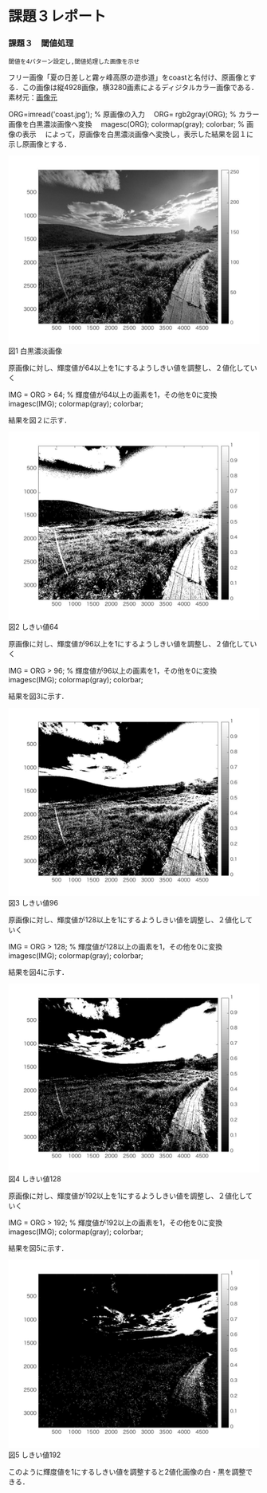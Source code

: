 
# 課題３レポート
### 課題３　閾値処理
    閾値を4パターン設定し,閾値処理した画像を示せ

フリー画像「夏の日差しと霧ヶ峰高原の遊歩道」をcoastと名付け、原画像とする．この画像は縦4928画像，横3280画素によるディジタルカラー画像である．
素材元：[画像元](https://www.pakutaso.com/20180713199post-16829.html,"画像元")

ORG=imread('coast.jpg'); % 原画像の入力　
ORG= rgb2gray(ORG); % カラー画像を白黒濃淡画像へ変換　
magesc(ORG); colormap(gray); colorbar; % 画像の表示　
によって，原画像を白黒濃淡画像へ変換し，表示した結果を図１に示し原画像とする．　

![原画像](https://github.com/masassy38062/lecture_image_processing/blob/master/image/3-1.jpg?raw=true)  
図1 白黒濃淡画像

原画像に対し、輝度値が64以上を1にするようしきい値を調整し、２値化していく

IMG = ORG > 64; % 輝度値が64以上の画素を1，その他を0に変換
imagesc(IMG); colormap(gray); colorbar;

結果を図２に示す．

![原画像](https://github.com/masassy38062/lecture_image_processing/blob/master/image/3-2.jpg?raw=true)  
図2 しきい値64

原画像に対し、輝度値が96以上を1にするようしきい値を調整し、２値化していく

IMG = ORG > 96; % 輝度値が96以上の画素を1，その他を0に変換
imagesc(IMG); colormap(gray); colorbar;

結果を図3に示す．

![原画像](https://github.com/masassy38062/lecture_image_processing/blob/master/image/3-3.jpg?raw=true)  
図3 しきい値96

原画像に対し、輝度値が128以上を1にするようしきい値を調整し、２値化していく

IMG = ORG > 128; % 輝度値が128以上の画素を1，その他を0に変換
imagesc(IMG); colormap(gray); colorbar;

結果を図4に示す．

![原画像](https://github.com/masassy38062/lecture_image_processing/blob/master/image/3-4.jpg?raw=true)  
図4 しきい値128

原画像に対し、輝度値が192以上を1にするようしきい値を調整し、２値化していく

IMG = ORG > 192; % 輝度値が192以上の画素を1，その他を0に変換
imagesc(IMG); colormap(gray); colorbar;

結果を図5に示す．

![原画像](https://github.com/masassy38062/lecture_image_processing/blob/master/image/3-5.jpg?raw=true)  
図5 しきい値192

このように輝度値を1にするしきい値を調整すると2値化画像の白・黒を調整できる．
